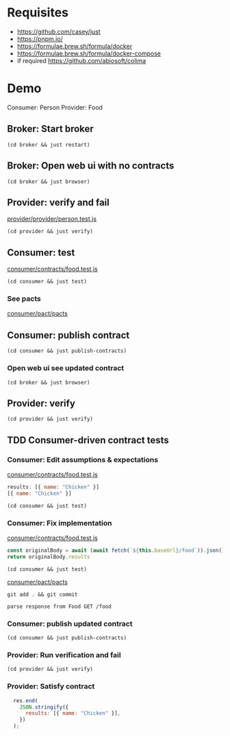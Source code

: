 
# Requisites

- <https://github.com/casey/just>
- <https://pnpm.io/>
- <https://formulae.brew.sh/formula/docker>
- <https://formulae.brew.sh/formula/docker-compose>
- if required <https://github.com/abiosoft/colima>

# Demo

Consumer: Person
Provider: Food

## Broker: Start broker

`(cd broker && just restart)`

## Broker: Open web ui with no contracts

`(cd broker && just browser)`

## Provider: verify and fail

[provider/provider/person.test.js](provider/provider/person.test.js)

`(cd provider && just verify)`

## Consumer: test

[consumer/contracts/food.test.js](consumer/contracts/food.test.js)

`(cd consumer && just test)`

### See pacts

[consumer/pact/pacts](consumer/pact/pacts)

## Consumer: publish contract

`(cd consumer && just publish-contracts)`

### Open web ui see updated contract

`(cd broker && just browser)`

## Provider: verify

`(cd provider && just verify)`

## TDD Consumer-driven contract tests

### Consumer: Edit assumptions & expectations

[consumer/contracts/food.test.js](consumer/contracts/food.test.js)

```javascript
results: [{ name: "Chicken" }]
[{ name: "Chicken" }]
```

`(cd consumer && just test)`

### Consumer: Fix implementation

[consumer/contracts/food.test.js](consumer/contracts/food.test.js)

```javascript
const originalBody = await (await fetch(`${this.baseUrl}/food`)).json()
return originalBody.results
```

`(cd consumer && just test)`

[consumer/pact/pacts](consumer/pact/pacts)

`git add . && git commit`

`parse response from Food GET /food`

### Consumer: publish updated contract

`(cd consumer && just publish-contracts)`

### Provider: Run verification and fail

`(cd provider && just verify)`

### Provider: Satisfy contract

```javascript
  res.end(
    JSON.stringify({
      results: [{ name: "Chicken" }],
    })
  );
```
